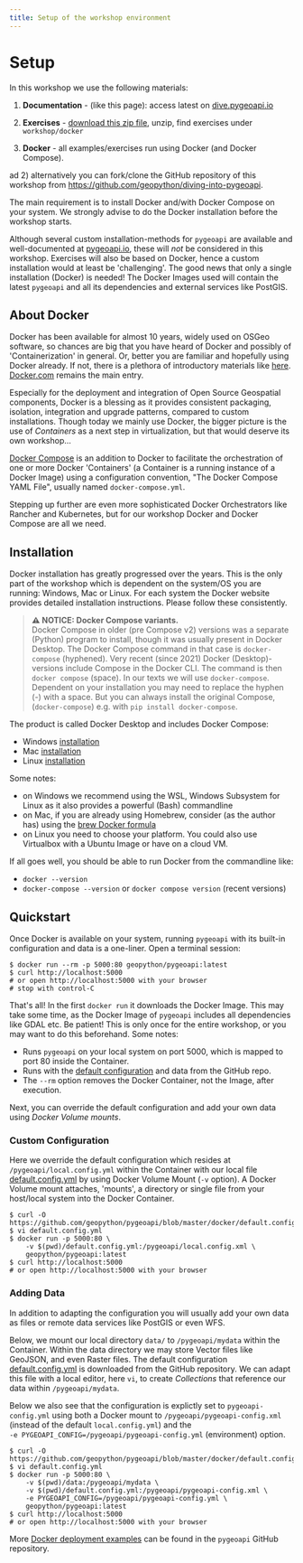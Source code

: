 ```yaml
---
title: Setup of the workshop environment
---
```


# Setup
 
In this workshop we use the following materials:

1) **Documentation** - (like this page): access latest on [dive.pygeoapi.io](https://dive.pygeoapi.io)

2) **Exercises** - [download this zip file](https://github.com/geopython/diving-into-pygeoapi/archive/refs/heads/main.zip), unzip, find exercises under `workshop/docker`
 
3) **Docker** - all examples/exercises run using Docker (and Docker Compose). 

ad 2) alternatively you can fork/clone the GitHub repository of this workshop from https://github.com/geopython/diving-into-pygeoapi.

The main requirement is to install Docker and/with Docker Compose on your system.
We strongly advise to do the Docker installation before the workshop starts.

Although several custom installation-methods for `pygeoapi` are available and well-documented 
at [pygeoapi.io](https://pygeoapi.io), these
will *not* be considered in this workshop. 
Exercises will also be based on Docker, hence a custom installation would at least be 'challenging'. 
The good news that only a single installation (Docker) is needed! The Docker Images used
will contain the latest `pygeoapi` and all its dependencies and external services like PostGIS.

## About Docker

Docker has been available for almost 10 years, widely used on OSGeo software, so chances are big that you have
heard of Docker and possibly of 'Containerization' in general. Or, better you are familiar and hopefully using Docker already.
If not, there is a plethora of introductory materials like [here](https://www.ibm.com/in-en/cloud/learn/docker).
[Docker.com](https://www.docker.com/) remains the main entry.

Especially for the deployment and integration of Open Source Geospatial components, Docker
is a blessing as it provides consistent packaging, isolation, integration and upgrade patterns, compared
to custom installations. Though today we mainly use Docker, the bigger picture is the use of *Containers* as a next step
in virtualization, but that would deserve its own workshop...

[Docker Compose](https://docs.docker.com/compose/) is an addition to Docker to facilitate 
the orchestration of one or more Docker 'Containers' (a Container is a running instance of a Docker Image) 
using a configuration convention, "The Docker Compose YAML File", usually named `docker-compose.yml`.

Stepping up further are even more sophisticated Docker Orchestrators like Rancher and Kubernetes, but for
our workshop Docker and Docker Compose are all we need.

## Installation

Docker installation has greatly progressed over the years. This is the only part of the workshop
which is dependent on the system/OS you are running: Windows, Mac or Linux. For each
system the Docker website provides detailed installation instructions. Please follow these consistently.

> **⚠ NOTICE: Docker Compose variants.**  
> Docker Compose in older (pre Compose v2) versions was a separate (Python) program to install,
> though it was usually present in Docker Desktop. 
> The Docker Compose command in that case is `docker-compose` (hyphened).
> Very recent (since 2021) Docker (Desktop)-versions include Compose in the Docker CLI.
> The command is then `docker compose` (space).
> In our texts we will use `docker-compose`. Dependent on your installation you may need to 
> replace the hyphen (-) with a space. But you can always install the original Compose, 
> (`docker-compose`) e.g. with `pip install docker-compose`.

The product is called Docker Desktop and includes Docker Compose:

* Windows [installation](https://docs.docker.com/desktop/install/windows-install/)
* Mac [installation](https://docs.docker.com/desktop/install/mac-install/)
* Linux [installation](https://docs.docker.com/desktop/install/linux-install/)

Some notes:

* on Windows we recommend using the WSL, Windows Subsystem for Linux as it also provides a powerful (Bash) commandline
* on Mac, if you are already using Homebrew, consider (as the author has) using the [brew Docker formula](https://formulae.brew.sh/formula/docker)
* on Linux you need to choose your platform. You could also use Virtualbox with a Ubuntu Image or have on a cloud VM.

If all goes well, you should be able to run Docker from the commandline like:

* `docker --version`
* `docker-compose --version` or `docker compose version` (recent versions)


## Quickstart

Once Docker is available on your system, running `pygeoapi` with its built-in configuration and 
data is a one-liner. Open a terminal session:

<div class="termy">

```console
$ docker run --rm -p 5000:80 geopython/pygeoapi:latest
$ curl http://localhost:5000
# or open http://localhost:5000 with your browser
# stop with control-C
```

</div>

That's all! In the first `docker run` it downloads the Docker Image. 
This may take some time, as the Docker Image of `pygeoapi` includes all 
dependencies like GDAL etc. Be patient! This is only once for the entire workshop, or
you may want to do this beforehand. Some notes:


* Runs `pygeoapi` on your local system on port 5000, which is mapped to port 80 inside the Container. 
* Runs with the [default configuration](https://github.com/geopython/pygeoapi/blob/master/docker/default.config.yml) and data from the GitHub repo.
* The `--rm` option removes the Docker Container, not the Image, after execution.

Next, you can override the default configuration and add your own data using *Docker Volume mounts*.

### Custom Configuration

Here we override the default configuration which resides at `/pygeoapi/local.config.yml` within the Container 
with our local file [default.config.yml](https://github.com/geopython/pygeoapi/blob/master/docker/default.config.yml) 
by using Docker Volume Mount (`-v` option). A Docker Volume mount attaches, 'mounts', a 
directory or single file from your host/local system into the Docker Container.

<div class="termy">

```console
$ curl -O https://github.com/geopython/pygeoapi/blob/master/docker/default.config.yml
$ vi default.config.yml
$ docker run -p 5000:80 \
    -v $(pwd)/default.config.yml:/pygeoapi/local.config.xml \
    geopython/pygeoapi:latest
$ curl http://localhost:5000
# or open http://localhost:5000 with your browser
```

</div>

### Adding Data

In addition to adapting the configuration you will usually add your own data as files or
remote data services like PostGIS or even WFS.

Below, we mount our local directory `data/` to `/pygeoapi/mydata` within the Container.
Within the data directory we may store Vector files like GeoJSON, and even Raster files.
The default configuration [default.config.yml](https://github.com/geopython/pygeoapi/blob/master/docker/default.config.yml) is downloaded from the GitHub repository.
We can adapt this file with a local editor, here `vi`, to create *Collections* that reference our
data within `/pygeoapi/mydata`.

Below we also see that the configuration is explictly set to `pygeoapi-config.yml` using both a Docker mount to
`/pygeoapi/pygeoapi-config.xml` (instead of the default `local.config.yml`) and the  
`-e PYGEOAPI_CONFIG=/pygeoapi/pygeoapi-config.yml` (environment) option.

<div class="termy">

```console
$ curl -O https://github.com/geopython/pygeoapi/blob/master/docker/default.config.yml
$ vi default.config.yml
$ docker run -p 5000:80 \
    -v $(pwd)/data:/pygeoapi/mydata \
    -v $(pwd)/default.config.yml:/pygeoapi/pygeoapi-config.xml \
    -e PYGEOAPI_CONFIG=/pygeoapi/pygeoapi-config.yml \
    geopython/pygeoapi:latest
$ curl http://localhost:5000
# or open http://localhost:5000 with your browser
```

</div>

More [Docker deployment examples](https://github.com/geopython/pygeoapi/tree/master/docker/examples) can be found in the `pygeoapi` GitHub repository.
